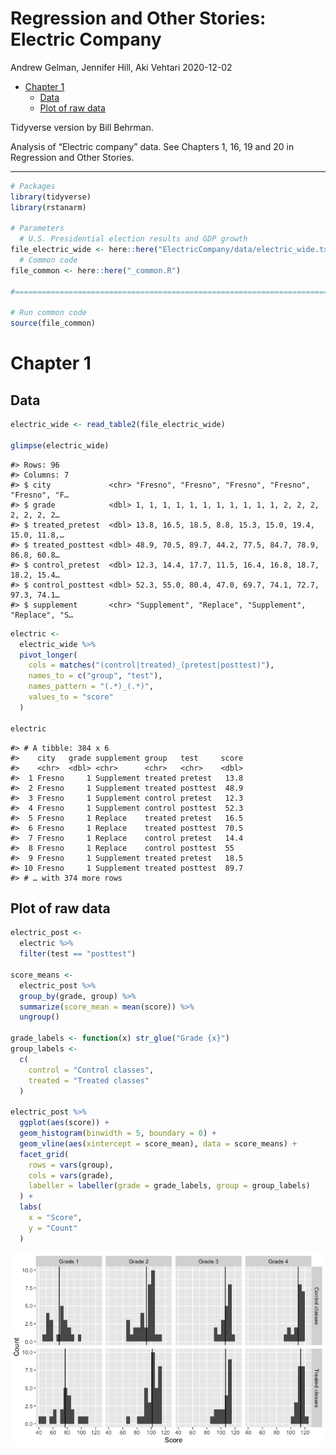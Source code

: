 Regression and Other Stories: Electric Company
================
Andrew Gelman, Jennifer Hill, Aki Vehtari
2020-12-02

-   [Chapter 1](#chapter-1)
    -   [Data](#data)
    -   [Plot of raw data](#plot-of-raw-data)

Tidyverse version by Bill Behrman.

Analysis of “Electric company” data. See Chapters 1, 16, 19 and 20 in
Regression and Other Stories.

------------------------------------------------------------------------

``` r
# Packages
library(tidyverse)
library(rstanarm)

# Parameters
  # U.S. Presidential election results and GDP growth
file_electric_wide <- here::here("ElectricCompany/data/electric_wide.txt")
  # Common code
file_common <- here::here("_common.R")

#===============================================================================

# Run common code
source(file_common)
```

# Chapter 1

## Data

``` r
electric_wide <- read_table2(file_electric_wide)

glimpse(electric_wide)
```

    #> Rows: 96
    #> Columns: 7
    #> $ city             <chr> "Fresno", "Fresno", "Fresno", "Fresno", "Fresno", "F…
    #> $ grade            <dbl> 1, 1, 1, 1, 1, 1, 1, 1, 1, 1, 1, 2, 2, 2, 2, 2, 2, 2…
    #> $ treated_pretest  <dbl> 13.8, 16.5, 18.5, 8.8, 15.3, 15.0, 19.4, 15.0, 11.8,…
    #> $ treated_posttest <dbl> 48.9, 70.5, 89.7, 44.2, 77.5, 84.7, 78.9, 86.8, 60.8…
    #> $ control_pretest  <dbl> 12.3, 14.4, 17.7, 11.5, 16.4, 16.8, 18.7, 18.2, 15.4…
    #> $ control_posttest <dbl> 52.3, 55.0, 80.4, 47.0, 69.7, 74.1, 72.7, 97.3, 74.1…
    #> $ supplement       <chr> "Supplement", "Replace", "Supplement", "Replace", "S…

``` r
electric <- 
  electric_wide %>% 
  pivot_longer(
    cols = matches("(control|treated)_(pretest|posttest)"),
    names_to = c("group", "test"),
    names_pattern = "(.*)_(.*)",
    values_to = "score"
  )

electric
```

    #> # A tibble: 384 x 6
    #>    city   grade supplement group   test     score
    #>    <chr>  <dbl> <chr>      <chr>   <chr>    <dbl>
    #>  1 Fresno     1 Supplement treated pretest   13.8
    #>  2 Fresno     1 Supplement treated posttest  48.9
    #>  3 Fresno     1 Supplement control pretest   12.3
    #>  4 Fresno     1 Supplement control posttest  52.3
    #>  5 Fresno     1 Replace    treated pretest   16.5
    #>  6 Fresno     1 Replace    treated posttest  70.5
    #>  7 Fresno     1 Replace    control pretest   14.4
    #>  8 Fresno     1 Replace    control posttest  55  
    #>  9 Fresno     1 Supplement treated pretest   18.5
    #> 10 Fresno     1 Supplement treated posttest  89.7
    #> # … with 374 more rows

## Plot of raw data

``` r
electric_post <- 
  electric %>% 
  filter(test == "posttest")

score_means <- 
  electric_post %>% 
  group_by(grade, group) %>% 
  summarize(score_mean = mean(score)) %>% 
  ungroup()

grade_labels <- function(x) str_glue("Grade {x}")
group_labels <- 
  c(
    control = "Control classes",
    treated = "Treated classes"
  )

electric_post %>% 
  ggplot(aes(score)) +
  geom_histogram(binwidth = 5, boundary = 0) +
  geom_vline(aes(xintercept = score_mean), data = score_means) +
  facet_grid(
    rows = vars(group),
    cols = vars(grade),
    labeller = labeller(grade = grade_labels, group = group_labels)
  ) + 
  labs(
    x = "Score",
    y = "Count"
  )
```

<img src="electric_tv_files/figure-gfm/unnamed-chunk-4-1.png" style="display: block; margin: auto;" />

